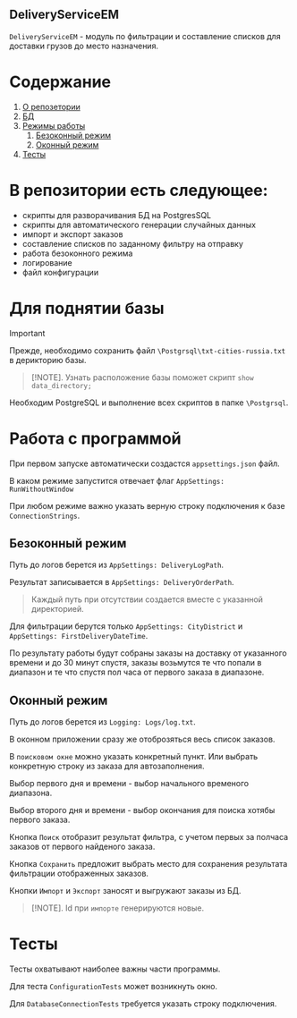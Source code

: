 ## DeliveryServiceEM


`DeliveryServiceEM` - модуль по фильтрации и составление списков для доставки грузов до место назначения.
# Содержание
1. [О репозетории](#paragraph1)
1. [БД](#paragraph2)
1. [Режимы работы](#paragraph3)
    1. [Безоконный режим](#subparagraph1)
    1. [Оконный режим](#subparagraph2)
3. [Тесты](#paragraph2)

# В репозитории есть  следующее: <a name="paragraph1"></a>
- скрипты для разворачивания БД на PostgresSQL
- скрипты для автоматического генерации случайных данных
- импорт и экспорт заказов
- составление списков по заданному фильтру на отправку
- работа безоконного режима
- логирование
- файл конфигурации

# Для поднятии базы <a name="paragraph2"></a>
> [!IMPORTANT]
> Прежде, необходимо сохранить файл `\Postgrsql\txt-cities-russia.txt` в дерикторию базы. 

> [!NOTE].
> Узнать расположение базы поможет скрипт `show data_directory;`

Необходим PostgreSQL и выполнение всех скриптов в папке `\Postgrsql`.

# Работа с программой <a name="paragraph3"></a>

При первом запуске автоматически создастся `appsettings.json` файл.

В каком режиме запустится отвечает флаг `AppSettings: RunWithoutWindow`

При любом режиме важно указать верную строку подключения к базе `ConnectionStrings`.

## Безоконный режим <a name="subparagraph1"></a>
 Путь до логов берется из `AppSettings: DeliveryLogPath`.

 Результат записывается в `AppSettings: DeliveryOrderPath`.

 > Каждый путь при отсутствии создается вместе с указанной директорией.

Для фильтрации берутся только `AppSettings: CityDistrict` и `AppSettings: FirstDeliveryDateTime`.

По результату работы будут собраны заказы на доставку от указанного времени и до 30 минут спустя, заказы возьмутся те что попали в диапазон и те что спустя пол часа от первого заказа в диапазоне.

## Оконный режим <a name="subparagraph2"></a>
Путь до логов берется из `Logging: Logs/log.txt`.

В оконном приложении сразу же отоброзяться весь список заказов.

В `поисковом окне` можно указать конкретный пункт. Или выбрать конкретную строку из заказа для автозаполнения.

Выбор первого дня и времени - выбор начального временого диапазона.

Выбор второго дня и времени - выбор  окончания для поиска хотябы первого заказа.

Кнопка `Поиск` отобразит результат фильтра, с учетом первых за полчаса заказов от первого найденого заказа.

Кнопка `Сохранить` предложит выбрать место для сохранения результата фильтрации отображенных заказов.

Кнопки `Импорт` и `Экспорт` заносят и выгружают заказы из БД.
> [!NOTE]. 
> Id при `импорте` генерируются новые.

# Тесты <a name="paragraph1"></a>
Тесты охватывают наиболее важны части программы.

Для теста `ConfigurationTests` может возникнуть окно.

Для `DatabaseConnectionTests` требуется указать строку подключения.
